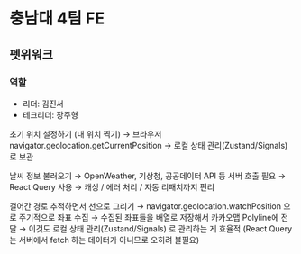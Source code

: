 # 충남대 4팀 FE
## 펫위워크
### 역할
- 리더: 김진서
- 테크리더: 장주형

초기 위치 설정하기 (내 위치 찍기)
→ 브라우저 navigator.geolocation.getCurrentPosition
→ 로컬 상태 관리(Zustand/Signals) 로 보관

날씨 정보 불러오기
→ OpenWeather, 기상청, 공공데이터 API 등 서버 호출 필요
→ React Query 사용 → 캐싱 / 에러 처리 / 자동 리패치까지 편리

걸어간 경로 추적하면서 선으로 그리기
→ navigator.geolocation.watchPosition 으로 주기적으로 좌표 수집
→ 수집된 좌표들을 배열로 저장해서 카카오맵 Polyline에 전달
→ 이것도 로컬 상태 관리(Zustand/Signals) 로 관리하는 게 효율적
(React Query는 서버에서 fetch 하는 데이터가 아니므로 오히려 불필요)
